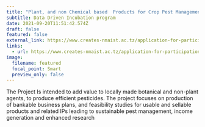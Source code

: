 ```yaml
---
title: "Plant, and non Chemical based  Products for Crop Pest Management. "
subtitle: Data Driven Incubation program
date: 2021-09-20T11:51:42.574Z
draft: false
featured: false
external_link: https://www.creates-nmaist.ac.tz/application-for-participation-in-data-driven-innovation-incubation-centre-at-nm-aist/
links:
  - url: https://www.creates-nmaist.ac.tz/application-for-participation-in-data-driven-innovation-incubation-centre-at-nm-aist/
image:
  filename: featured
  focal_point: Smart
  preview_only: false
---
```

The Project Is intended to add value to locally made botanical and non-plant agents, to produce efficient pesticides. The project focuses on production of bankable business plans, and feasibility studies for usable and sellable products and related IPs leading to sustainable pest management, income generation and enhanced research